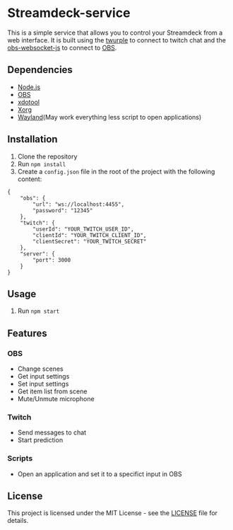 # Streamdeck-service

This is a simple service that allows you to control your Streamdeck from a web interface. It is built using the [twurple](https://twurple.js.org/) to connect to twitch chat and the [obs-websocket-js](https://github.com/obs-websocket-community-projects/obs-websocket-js) to connect to [OBS](https://obsproject.com/).

## Dependencies

- [Node.js](https://nodejs.org/en/)
- [OBS](https://obsproject.com/)
- [xdotool](https://www.semicomplete.com/projects/xdotool/)
- [Xorg](https://www.x.org/wiki/)
- [Wayland](https://wayland.freedesktop.org/)(May work everything less script to open applications)

## Installation

1. Clone the repository
2. Run `npm install`
3. Create a `config.json` file in the root of the project with the following content:
```
{
    "obs": {
        "url": "ws://localhost:4455",
        "password": "12345"
    },
    "twitch": {
        "userId": "YOUR_TWITCH_USER_ID",
        "clientId": "YOUR_TWITCH_CLIENT_ID",
        "clientSecret": "YOUR_TWITCH_SECRET"
    },
    "server": {
        "port": 3000
    }
}
```

## Usage

1. Run `npm start`

## Features

### OBS
- Change scenes
- Get input settings
- Set input settings
- Get item list from scene
- Mute/Unmute microphone
### Twitch
- Send messages to chat
- Start prediction
### Scripts
- Open an application and set it to a specifict input in OBS

## License

This project is licensed under the MIT License - see the [LICENSE](LICENSE) file for details.